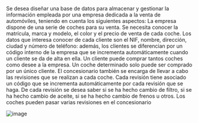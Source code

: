 Se desea diseñar una base de datos para almacenar y gestionar la información empleada por una empresa dedicada a la venta de automóviles,
teniendo en cuenta los siguientes aspectos: La empresa dispone de una serie de coches para su venta. Se necesita conocer la matrícula, 
marca y modelo, el color y el precio de venta de cada coche. Los datos que interesa conocer de cada cliente son el NIF, nombre, dirección, 
ciudad y número de teléfono: además, los clientes se diferencian por un código interno de la empresa que se incrementa automáticamente cuando 
un cliente se da de alta en ella. Un cliente puede comprar tantos coches como desee a la empresa. Un coche determinado solo puede ser comprado 
por un único cliente. El concesionario también se encarga de llevar a cabo las revisiones que se realizan a cada coche. Cada revisión tiene asociado 
un código que se incrementa automáticamente por cada revisión que se haga. De cada revisión se desea saber si se ha hecho cambio de filtro, si se ha hecho 
cambio de aceite, si se ha hecho cambio de frenos u otros. Los coches pueden pasar varias revisiones en el concesionario


![image](https://user-images.githubusercontent.com/61428623/221386328-b62f02b7-d59a-42aa-a72f-a4f43a361dd8.png)
